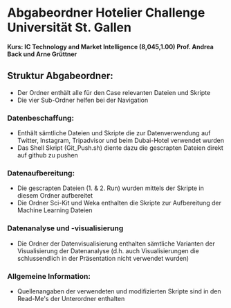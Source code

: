 # Abgabeordner Hotelier Challenge Universität St. Gallen

**Kurs: IC Technology and Market Intelligence (8,045,1.00)
Prof. Andrea Back und Arne Grüttner**


## Struktur Abgabeordner:
- Der Ordner enthält alle für den Case relevanten Dateien und Skripte
- Die vier Sub-Ordner helfen bei der Navigation

### Datenbeschaffung:
- Enthält sämtliche Dateien und Skripte die zur Datenverwendung auf Twitter,
Instagram, Tripadvisor und beim Dubai-Hotel verwendet wurden
- Das Shell Skript (Git_Push.sh) diente dazu die gescrapten Dateien direkt auf github zu pushen

### Datenaufbereitung:
- Die gescrapten Dateien (1. & 2. Run) wurden mittels der Skripte in diesem Ordner aufbereitet
- Die Ordner Sci-Kit und Weka enthalten die Skripte zur Aufbereitung der Machine Learning Dateien

### Datenanalyse und -visualisierung
- Die Ordner der Datenvisualisierung enthalten sämtliche Varianten der Visualisierung der Datenanalyse
(d.h. auch Visualisierungen die schlussendlich in der Präsentation nicht verwendet wurden)


### Allgemeine Information:
- Quellenangaben der verwendeten und modifizierten Skripte sind in den Read-Me's der Unterordner enthalten
